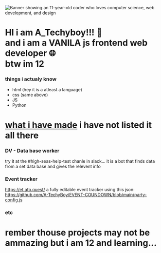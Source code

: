 <img src="https://cloud-g9egf1wf3-hack-club-bot.vercel.app/0group_2.svg" alt="Banner showing an 11-year-old coder who loves computer science, web development, and design">

# HI i am A_Techyboy!!! 👋 <br> and i am a VANILA js frontend web developer 🌐 <br> btw im 12


### things i actualy know
 - html (hey it is a atleast a language)
 - css (same above)
 - JS
 - Python

# [what i have made](https://atb.quest/projects/) i have not listed it all there
### DV - Data base worker
try it at the #high-seas-help-test chanle in slack... it is a bot that finds data from a set data base and gives the relevent info
### Event tracker
https://et.atb.quest/ a fully editable event tracker using this json: https://github.com/A-TechyBoy/EVENT-COUNDOWN/blob/main/party-config.js

### etc

# rember thouse projects may not be ammazing but i am 12 and learning...